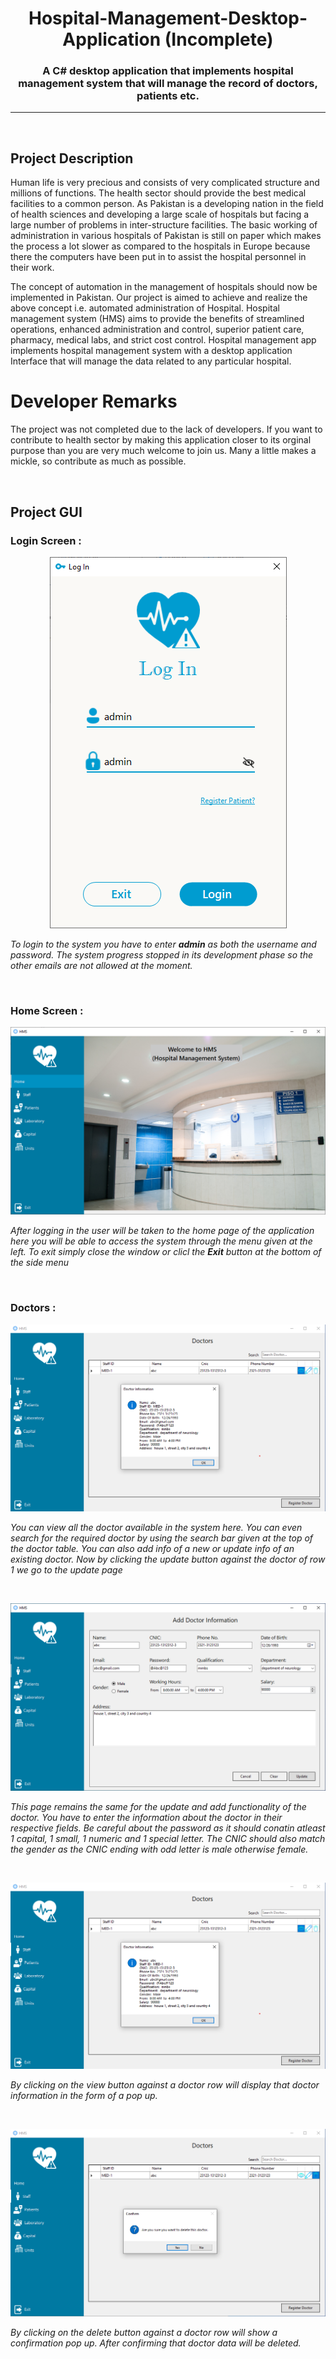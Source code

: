 <h1 align="center">Hospital-Management-Desktop-Application (Incomplete)</h1>
<h3 align="center">A C# desktop application that implements hospital management system that will manage the record of doctors, patients etc.</h3>

---

<br>

## Project Description

Human life is very precious and consists of very complicated structure and millions of functions. The health sector should provide the best medical facilities to a
common person. As Pakistan is a developing nation in the field of health sciences and developing a large scale of hospitals but facing a large number of problems
in inter-structure facilities. The basic working of administration in various hospitals of Pakistan is still on paper which makes the process a lot slower as compared
to the hospitals in Europe because there the computers have been put in to assist the hospital personnel in their work.

The concept of automation in the management of hospitals should now be implemented in Pakistan. Our project is aimed to achieve and realize the above concept i.e.
automated administration of Hospital. Hospital management system (HMS) aims to provide the benefits of streamlined operations, enhanced administration
and control, superior patient care, pharmacy, medical labs, and strict cost control. Hospital management app implements hospital management system with a desktop
application Interface that will manage the data related to any particular hospital.

# Developer Remarks
The project was not completed due to the lack of developers. If you want to contribute to health sector by making this application closer to its orginal purpose than
you are very much welcome to join us. Many a little makes a mickle, so contribute as much as possible.

<br>

## Project GUI


### Login Screen :

<p align="center"><img src="screenshots/Login.png"></p>

_To login to the system you have to enter **admin** as both the username and password. The system progress stopped in its development phase so the other emails are not 
allowed at the moment._

<br>

### Home Screen :

<p align="center"><img src="screenshots/Home.png"></p>

_After logging in the user will be taken to the home page of the application here you will be able to access the system through the menu given at the left. To exit
simply close the window or clicl the **Exit** button at the bottom of the side menu_


<br>

### Doctors :

<p align="center"><img src="screenshots/viewDoc.png"></p>

_You can view all the doctor available in the system here. You can even search for the required doctor by using the search bar given at the top of the doctor table.
You can also add info of a new or update info of an existing doctor. Now by clicking the update button against the doctor of row 1 we go to the update page_

<br>

<p align="center"><img src="screenshots/updateDoc.png"></p>

_This page remains the same for the update and add functionality of the doctor. You have to enter the information about the doctor in their respective fields. Be 
careful about the password as it should conatin atleast 1 capital, 1 small, 1 numeric and 1 special letter. The CNIC should also match the gender as the CNIC ending
with odd letter is male otherwise female._

<br>

<p align="center"><img src="screenshots/viewDoc.png"></p>

_By clicking on the view button against a doctor row will display that doctor information in the form of a pop up._

<br>

<p align="center"><img src="screenshots/deleteDoc.png"></p>

_By clicking on the delete button against a doctor row will show a confirmation pop up. After confirming that doctor data will be deleted._
